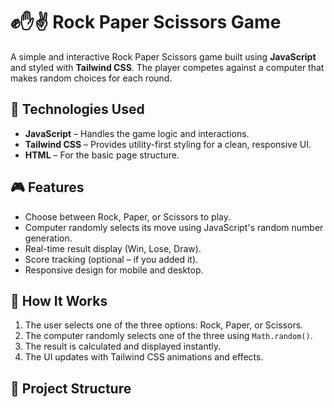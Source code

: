 # ✊✋✌️ Rock Paper Scissors Game

A simple and interactive Rock Paper Scissors game built using **JavaScript** and styled with **Tailwind CSS**. The player competes against a computer that makes random choices for each round.

## 🔧 Technologies Used

- **JavaScript** – Handles the game logic and interactions.
- **Tailwind CSS** – Provides utility-first styling for a clean, responsive UI.
- **HTML** – For the basic page structure.

## 🎮 Features

- Choose between Rock, Paper, or Scissors to play.
- Computer randomly selects its move using JavaScript's random number generation.
- Real-time result display (Win, Lose, Draw).
- Score tracking (optional – if you added it).
- Responsive design for mobile and desktop.

## 🚀 How It Works

1. The user selects one of the three options: Rock, Paper, or Scissors.
2. The computer randomly selects one of the three using `Math.random()`.
3. The result is calculated and displayed instantly.
4. The UI updates with Tailwind CSS animations and effects.

## 📁 Project Structure

